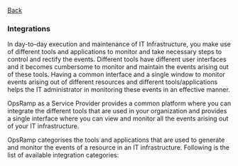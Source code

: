 [Back](README3.md)

### Integrations
In day-to-day execution and maintenance of IT Infrastructure, you make use of different tools and applications to monitor and take necessary steps to control and rectify the events. Different tools have different user interfaces and it becomes cumbersome to monitor and maintain the events arising out of these tools. Having a common interface and a single window to monitor events arising out of different resources and different tools/applications helps the IT administrator in monitoring these events in an effective manner.

OpsRamp as a Service Provider provides a common platform where you can integrate the different tools that are used in your organization and provides a single interface where you can view and monitor all the events arising out of your IT infrastructure.

OpsRamp categorises the tools and applications that are used to generate and monitor the events of a resource in an IT infrastructure. Following is the list of available integration categories:
